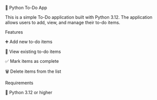 📝 Python To-Do App

This is a simple To-Do application built with Python 3.12. The application allows users to add, view, and manage their to-do items.


Features

➕ Add new to-do items

👀 View existing to-do items

✅ Mark items as complete

🗑️ Delete items from the list


Requirements

🐍 Python 3.12 or higher
